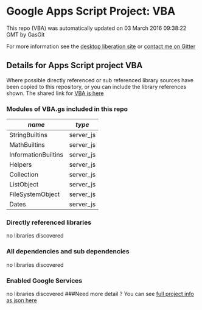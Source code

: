 # Google Apps Script Project: VBA
This repo (VBA) was automatically updated on 03 March 2016 09:38:22 GMT by GasGit

For more information see the [desktop liberation site](https://ramblings.mcpher.com/drive-sdk-and-github/getting-your-apps-scripts-to-github/ "desktop liberation") or [contact me on Gitter](https://gitter.im/desktopliberation/community "Bruce McPherson - GDE")
## Details for Apps Script project VBA
Where possible directly referenced or sub referenced library sources have been copied to this repository, or you can include the library references shown. 
The shared link for [VBA is here](https://script.google.com/d/1XM7LWoC98usdG4xmHQ4FC4O3PRnCO9b033rOSs9wqlcThFH1Jh2Qr_uc/edit?usp=sharing "open in the GAS IDE")

### Modules of VBA.gs included in this repo
*name*|*type*
--- | --- 
StringBuiltins| server_js
MathBuiltins| server_js
InformationBuiltins| server_js
Helpers| server_js
Collection| server_js
ListObject| server_js
FileSystemObject| server_js
Dates| server_js
### Directly referenced libraries
no libraries discovered
### All dependencies and sub dependencies
no libraries discovered
### Enabled Google Services
no libraries discovered
###Need more detail ?
You can see [full project info as json here](info.json)

